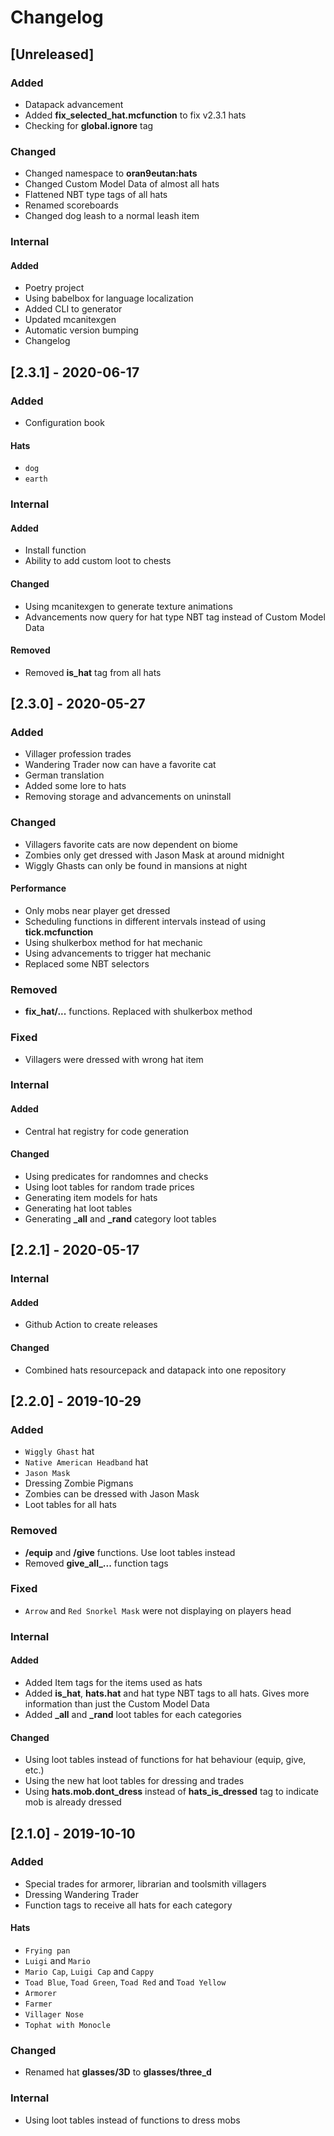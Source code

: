 # Changelog

## [Unreleased]
### Added
- Datapack advancement
- Added **fix_selected_hat.mcfunction** to fix v2.3.1 hats
- Checking for **global.ignore** tag

### Changed
- Changed namespace to **oran9eutan:hats**
- Changed Custom Model Data of almost all hats
- Flattened NBT type tags of all hats
- Renamed scoreboards
- Changed dog leash to a normal leash item

### Internal
#### Added
- Poetry project
- Using babelbox for language localization
- Added CLI to generator
- Updated mcanitexgen
- Automatic version bumping
- Changelog

## [2.3.1] - 2020-06-17
### Added
- Configuration book
#### Hats
- `dog`
- `earth`

### Internal
#### Added
- Install function
- Ability to add custom loot to chests
#### Changed
- Using mcanitexgen to generate texture animations
- Advancements now query for hat type NBT tag instead of Custom Model Data
#### Removed
- Removed **is_hat** tag from all hats

## [2.3.0] - 2020-05-27
### Added
- Villager profession trades
- Wandering Trader now can have a favorite cat
- German translation
- Added some lore to hats
- Removing storage and advancements on uninstall

### Changed
- Villagers favorite cats are now dependent on biome
- Zombies only get dressed with Jason Mask at around midnight
- Wiggly Ghasts can only be found in mansions at night
#### Performance
- Only mobs near player get dressed
- Scheduling functions in different intervals instead of using **tick.mcfunction**
- Using shulkerbox method for hat mechanic
- Using advancements to trigger hat mechanic
- Replaced some NBT selectors

### Removed
- **fix_hat/...** functions. Replaced with shulkerbox method

### Fixed
- Villagers were dressed with wrong hat item

### Internal
#### Added
- Central hat registry for code generation
#### Changed
- Using predicates for randomnes and checks
- Using loot tables for random trade prices
- Generating item models for hats
- Generating hat loot tables
- Generating **_all** and **_rand** category loot tables

## [2.2.1] - 2020-05-17

### Internal
#### Added
- Github Action to create releases
#### Changed
- Combined hats resourcepack and datapack into one repository

## [2.2.0] - 2019-10-29
### Added
- `Wiggly Ghast` hat
- `Native American Headband` hat
- `Jason Mask`
- Dressing Zombie Pigmans
- Zombies can be dressed with Jason Mask
- Loot tables for all hats

### Removed
- **/equip** and **/give** functions. Use loot tables instead
- Removed **give_all_...** function tags

### Fixed
- `Arrow` and `Red Snorkel Mask` were not displaying on players head

### Internal
#### Added
- Added Item tags for the items used as hats
- Added **is_hat**, **hats.hat** and hat type NBT tags to all hats. Gives more information than just the Custom Model Data
- Added **_all** and **_rand** loot tables for each categories
#### Changed
- Using loot tables instead of functions for hat behaviour (equip, give, etc.)
- Using the new hat loot tables for dressing and trades
- Using **hats.mob.dont_dress** instead of **hats_is_dressed** tag to indicate mob is already dressed

## [2.1.0] - 2019-10-10
### Added
- Special trades for armorer, librarian and toolsmith villagers
- Dressing Wandering Trader
- Function tags to receive all hats for each category
#### Hats
- `Frying pan`
- `Luigi` and `Mario`
- `Mario Cap`, `Luigi Cap` and `Cappy`
- `Toad Blue`, `Toad Green`, `Toad Red` and `Toad Yellow`
- `Armorer`
- `Farmer`
- `Villager Nose`
- `Tophat with Monocle`

### Changed
- Renamed hat **glasses/3D** to **glasses/three_d**

### Internal
- Using loot tables instead of functions to dress mobs
